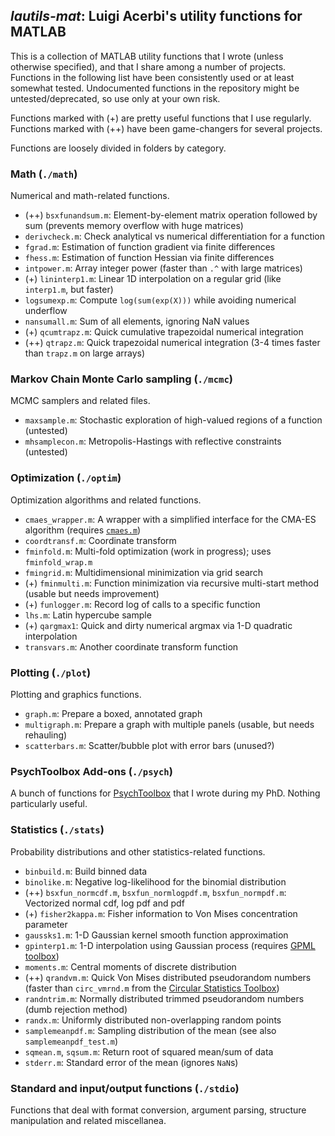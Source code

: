 ## *lautils-mat*: Luigi Acerbi's utility functions for MATLAB

This is a collection of MATLAB utility functions that I wrote (unless otherwise specified), and that I share among a number of projects. Functions in the following list have been consistently used or at least somewhat tested. Undocumented functions in the repository might be untested/deprecated, so use only at your own risk.

Functions marked with (+) are pretty useful functions that I use regularly.
Functions marked with (++) have been game-changers for several projects.

Functions are loosely divided in folders by category.

### Math (`./math`)

Numerical and math-related functions. 

- (++) `bsxfunandsum.m`:  Element-by-element matrix operation followed by sum (prevents memory overflow with huge matrices)
- `derivcheck.m`: Check analytical vs numerical differentiation for a function
- `fgrad.m`: Estimation of function gradient via finite differences
- `fhess.m`: Estimation of function Hessian via finite differences
- `intpower.m`: Array integer power (faster than `.^` with large matrices)
- (+) `lininterp1.m`: Linear 1D interpolation on a regular grid (like `interp1.m`, but faster)
- `logsumexp.m`: Compute `log(sum(exp(X)))` while avoiding numerical underflow
- `nansumall.m`: Sum of all elements, ignoring NaN values
- (+) `qcumtrapz.m`: Quick cumulative trapezoidal numerical integration
- (++) `qtrapz.m`: Quick trapezoidal numerical integration (3-4 times faster than `trapz.m` on large arrays)

### Markov Chain Monte Carlo sampling (`./mcmc`)

MCMC samplers and related files.

- `maxsample.m`: Stochastic exploration of high-valued regions of a function (untested)
- `mhsamplecon.m`: Metropolis-Hastings with reflective constraints (untested)

### Optimization (`./optim`)

Optimization algorithms and related functions.

- `cmaes_wrapper.m`: A wrapper with a simplified interface for the CMA-ES algorithm (requires [`cmaes.m`](https://www.lri.fr/~hansen/cmaes_inmatlab.html))
- `coordtransf.m`: Coordinate transform
- `fminfold.m`: Multi-fold optimization (work in progress); uses `fminfold_wrap.m`
- `fmingrid.m`: Multidimensional minimization via grid search
- (+) `fminmulti.m`: Function minimization via recursive multi-start method (usable but needs improvement)
- (+) `funlogger.m`: Record log of calls to a specific function
- `lhs.m`: Latin hypercube sample
- (+) `qargmax1`: Quick and dirty numerical argmax via 1-D quadratic interpolation
- `transvars.m`: Another coordinate transform function

### Plotting (`./plot`)

Plotting and graphics functions.

- `graph.m`: Prepare a boxed, annotated graph
- `multigraph.m`: Prepare a graph with multiple panels (usable, but needs rehauling)
- `scatterbars.m`: Scatter/bubble plot with error bars (unused?)

### PsychToolbox Add-ons (`./psych`)

A bunch of functions for [PsychToolbox](http://psychtoolbox.org/) that I wrote during my PhD. Nothing particularly useful.

### Statistics (`./stats`)

Probability distributions and other statistics-related functions.

- `binbuild.m`: Build binned data
- `binolike.m`: Negative log-likelihood for the binomial distribution
- (++) `bsxfun_normcdf.m`, `bsxfun_normlogpdf.m`, `bsxfun_normpdf.m`: Vectorized normal cdf, log pdf and pdf
- (+) `fisher2kappa.m`: Fisher information to Von Mises concentration parameter
- `gaussks1.m`: 1-D Gaussian kernel smooth function approximation
- `gpinterp1.m`: 1-D interpolation using Gaussian process (requires [GPML toolbox](http://www.gaussianprocess.org/gpml/code/matlab/doc/))
- `moments.m`: Central moments of discrete distribution
- (++) `qrandvm.m`: Quick Von Mises distributed pseudorandom numbers (faster than `circ_vmrnd.m` from the [Circular Statistics Toolbox](http://bethgelab.org/software/circstat/))
- `randntrim.m`: Normally distributed trimmed pseudorandom numbers (dumb rejection method)
- `randx.m`: Uniformly distributed non-overlapping random points
- `samplemeanpdf.m`: Sampling distribution of the mean (see also `samplemeanpdf_test.m`)
- `sqmean.m`, `sqsum.m`: Return root of squared mean/sum of data
- `stderr.m`: Standard error of the mean (ignores `NaN`s)

### Standard and input/output functions (`./stdio`)

Functions that deal with format conversion, argument parsing, structure manipulation and related miscellanea.
